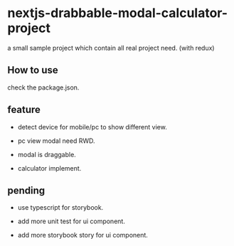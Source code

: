 # nextjs-drabbable-modal-calculator-project

a small sample project which contain all real project need. (with redux)

## How to use

check the package.json.

## feature

- detect device for mobile/pc to show different view.

- pc view modal need RWD.

- modal is draggable.

- calculator implement.
## pending

- use typescript for storybook.

- add more unit test for ui component.

- add more storybook story for ui component.
